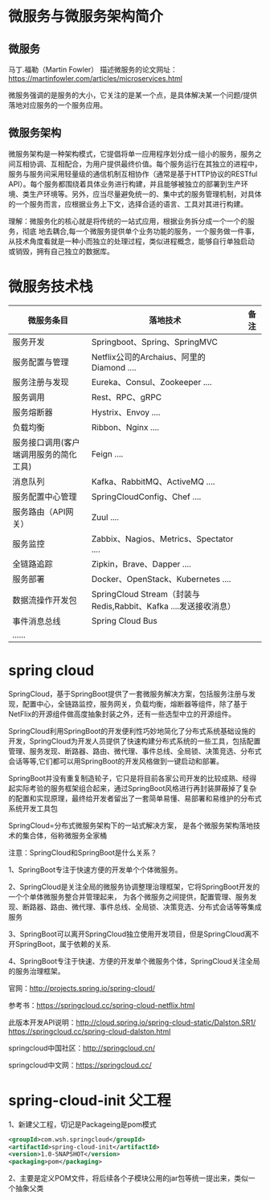 # 微服务与微服务架构简介
## 微服务
马丁.福勒（Martin Fowler） 描述微服务的论文网址：           
https://martinfowler.com/articles/microservices.html

微服务强调的是服务的大小，它关注的是某一个点，是具体解决某一个问题/提供落地对应服务的一个服务应用。

## 微服务架构
微服务架构是⼀种架构模式，它提倡将单⼀应⽤程序划分成⼀组⼩的服务，服务之间互相协调、互相配合，为⽤户提供最终价值。每个服务运⾏在其独⽴的进程中，服务与服务间采⽤轻量级的通信机制互相协作（通常是基于HTTP协议的RESTful API）。每个服务都围绕着具体业务进⾏构建，并且能够被独⽴的部署到⽣产环境、类⽣产环境等。另外，应当尽量避免统⼀的、集中式的服务管理机制，对具体的⼀个服务⽽⾔，应根据业务上下⽂，选择合适的语⾔、⼯具对其进⾏构建。

理解：微服务化的核心就是将传统的一站式应用，根据业务拆分成一个一个的服务，彻底
   地去耦合,每一个微服务提供单个业务功能的服务，一个服务做一件事，
   从技术角度看就是一种小而独立的处理过程，类似进程概念，能够自行单独启动
   或销毁，拥有自己独立的数据库。
   
# 微服务技术栈
|微服务条目	|落地技术	|备注|
|---|---|---|
|服务开发|	Springboot、Spring、SpringMVC||	
|服务配置与管理	|Netflix公司的Archaius、阿里的Diamond ....	||	
|服务注册与发现	|Eureka、Consul、Zookeeper ....	||	
|服务调用	|Rest、RPC、gRPC	||	
|服务熔断器	|Hystrix、Envoy ....	||	
|负载均衡	|Ribbon、Nginx ....	||	
|服务接口调用(客户端调用服务的简化工具)	|Feign ....	||	
|消息队列	|Kafka、RabbitMQ、ActiveMQ ....	||	
|服务配置中心管理	|SpringCloudConfig、Chef ....|	
|服务路由（API网关）	|Zuul ....	||
|服务监控	|Zabbix、Nagios、Metrics、Spectator ....	||	
|全链路追踪|	Zipkin，Brave、Dapper ....	||	
|服务部署|	Docker、OpenStack、Kubernetes ....	||	
|数据流操作开发包	|SpringCloud Stream（封装与Redis,Rabbit、Kafka ....发送接收消息）||	
|事件消息总线|	Spring Cloud Bus||	
|......|||		

# spring cloud

SpringCloud，基于SpringBoot提供了一套微服务解决方案，包括服务注册与发现，配置中心，全链路监控，服务网关，负载均衡，熔断器等组件，除了基于NetFlix的开源组件做高度抽象封装之外，还有一些选型中立的开源组件。
 
SpringCloud利用SpringBoot的开发便利性巧妙地简化了分布式系统基础设施的开发，SpringCloud为开发人员提供了快速构建分布式系统的一些工具，包括配置管理、服务发现、断路器、路由、微代理、事件总线、全局锁、决策竞选、分布式会话等等,它们都可以用SpringBoot的开发风格做到一键启动和部署。
 
SpringBoot并没有重复制造轮子，它只是将目前各家公司开发的比较成熟、经得起实际考验的服务框架组合起来，通过SpringBoot风格进行再封装屏蔽掉了复杂的配置和实现原理，最终给开发者留出了一套简单易懂、易部署和易维护的分布式系统开发工具包

SpringCloud=分布式微服务架构下的一站式解决方案，
是各个微服务架构落地技术的集合体，俗称微服务全家桶

注意：SpringCloud和SpringBoot是什么关系？

1、SpringBoot专注于快速方便的开发单个个体微服务。

2、SpringCloud是关注全局的微服务协调整理治理框架，它将SpringBoot开发的一个个单体微服务整合并管理起来，
为各个微服务之间提供，配置管理、服务发现、断路器、路由、微代理、事件总线、全局锁、决策竞选、分布式会话等等集成服务
 
3、SpringBoot可以离开SpringCloud独立使用开发项目，但是SpringCloud离不开SpringBoot，属于依赖的关系.
 
4、SpringBoot专注于快速、方便的开发单个微服务个体，SpringCloud关注全局的服务治理框架。

官网：http://projects.spring.io/spring-cloud/

参考书：https://springcloud.cc/spring-cloud-netflix.html

此版本开发API说明：http://cloud.spring.io/spring-cloud-static/Dalston.SR1/
 https://springcloud.cc/spring-cloud-dalston.html

springcloud中国社区：http://springcloud.cn/

springcloud中文网：https://springcloud.cc/

 
# spring-cloud-init 父工程
 
 1、新建父工程，切记是Packageing是pom模式
 
 ```xml
<groupId>com.wsh.springcloud</groupId>
<artifactId>spring-cloud-init</artifactId>
<version>1.0-SNAPSHOT</version>
<packaging>pom</packaging>
```
 
 
2、主要是定义POM文件，将后续各个子模块公用的jar包等统一提出来，类似一个抽象父类

